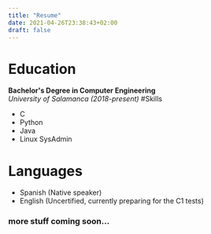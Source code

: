 ```yaml
---
title: "Resume"
date: 2021-04-26T23:38:43+02:00
draft: false
---
```


# Education
**Bachelor's Degree in Computer Engineering**  
*University of Salamanca (2018-present)*
#Skills

- C
- Python
- Java
- Linux SysAdmin

# Languages

- Spanish (Native speaker)
- English (Uncertified, currently preparing for the C1 tests)

### more stuff coming soon...